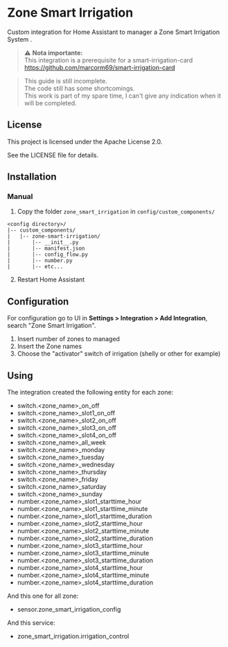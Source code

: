 # Zone Smart Irrigation

Custom integration for Home Assistant to manager a Zone Smart Irrigation System .

> ⚠️ **Nota importante:**  
> This integration is a prerequisite for a smart-irrigation-card 
> https://github.com/marcorm69/smart-irrigation-card


> This guide is still incomplete.  
> The code still has some shortcomings.  
> This work is part of my spare time, I can't give any indication when it will be completed.  

## License

This project is licensed under the Apache License 2.0.

See the LICENSE file for details.


## Installation

### Manual

1. Copy the folder `zone_smart_irrigation` in `config/custom_components/`
```
<config directory>/
|-- custom_components/
|   |-- zone-smart-irrigation/
|       |-- __init__.py
|       |-- manifest.json
|       |-- config_flow.py
|       |-- number.py
|       |-- etc...
```
2. Restart Home Assistant


## Configuration

For configuration go to UI in **Settings > Integration > Add Integration**, search "Zone Smart Irrigation".

1. Insert number of zones to managed
2. Insert the Zone names
3. Choose the "activator" switch of irrigation (shelly or other for example)

## Using

The integration created the following entity for each zone:
- switch.<zone_name>_on_off
- switch.<zone_name>_slot1_on_off
- switch.<zone_name>_slot2_on_off
- switch.<zone_name>_slot3_on_off
- switch.<zone_name>_slot4_on_off
- switch.<zone_name>_all_week
- switch.<zone_name>_monday
- switch.<zone_name>_tuesday
- switch.<zone_name>_wednesday
- switch.<zone_name>_thursday
- switch.<zone_name>_friday
- switch.<zone_name>_saturday
- switch.<zone_name>_sunday
- number.<zone_name>_slot1_starttime_hour
- number.<zone_name>_slot1_starttime_minute
- number.<zone_name>_slot1_starttime_duration
- number.<zone_name>_slot2_starttime_hour
- number.<zone_name>_slot2_starttime_minute
- number.<zone_name>_slot2_starttime_duration
- number.<zone_name>_slot3_starttime_hour
- number.<zone_name>_slot3_starttime_minute
- number.<zone_name>_slot3_starttime_duration
- number.<zone_name>_slot4_starttime_hour
- number.<zone_name>_slot4_starttime_minute
- number.<zone_name>_slot4_starttime_duration

And this one for all zone:
- sensor.zone_smart_irrigation_config

And this service:
- zone_smart_irrigation.irrigation_control